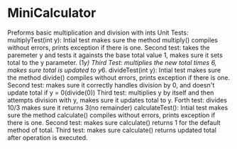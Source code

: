 # MiniCalculator
Preforms basic multiplication and division with ints
Unit Tests:
multiplyTest(int y): Intial test makes sure the method multiply() compiles without errors, prints exception if there is one.
Second test: takes the paremeter y and tests it againsts the base total value 1, makes sure it sets total to the y parameter. 
(1*y)
Third Test: multiplies the new total times 6, makes sure total is updated to y*6.
divideTest(int y): Intial test makes sure the method divide() compiles without errors, prints exception if there is one.
Second test: makes sure it correctly handles division by 0, and doesn't update total if y = 0(divide(0))
Third test: multiplies y by itself and then attempts division with y, makes sure it updates total to y.
Forth test: divides 10/3 makes sure it returns 3(no remainder)
calculateTest(): Intial test makes sure the method calculate() compiles without errors, prints exception if there is one.
Second test: makes sure calculate() returns 1 for the default method of total.
Third test: makes sure calculate() returns updated total after operation is executed.
